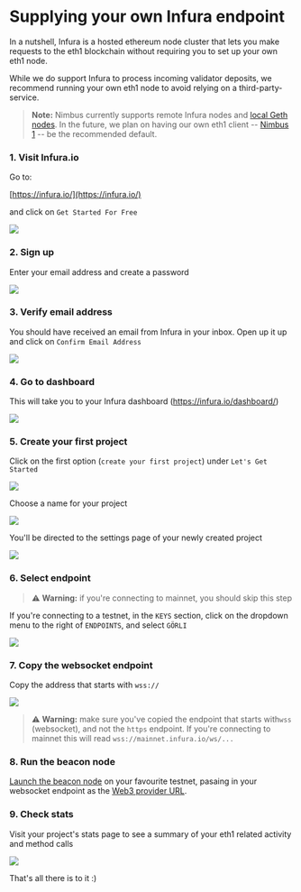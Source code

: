 # Supplying your own Infura endpoint


In a nutshell, Infura is a hosted ethereum node cluster that lets you make requests to the eth1 blockchain without requiring you to set up your own eth1 node.

While we do support Infura to process incoming validator deposits, we recommend running your own eth1 node to avoid relying on a third-party-service.

> **Note:** Nimbus currently supports remote Infura nodes and [local Geth nodes](./eth1.md). In the future, we plan on having our own eth1 client -- [Nimbus 1](https://github.com/status-im/nimbus) -- be the recommended default.

### 1. Visit Infura.io

Go to:

[https://infura.io/](https://infura.io/)

and click on `Get Started For Free`

![](https://i.imgur.com/BtStgup.png)

### 2. Sign up

Enter your email address and create a password

![](https://i.imgur.com/al1OsdR.png)

### 3. Verify email address
You should have received an email from Infura in your inbox. Open up it up and click on `Confirm Email Address`

![](https://i.imgur.com/EAD8ZhV.png)

### 4. Go to dashboard
This will take you to your Infura dashboard (https://infura.io/dashboard/)

![](https://i.imgur.com/LuNcoYr.png)

### 5. Create your first project

Click on the first option (`create your first project`) under `Let's Get Started`

![](https://i.imgur.com/wBAGhcs.png)

Choose a name for your project

![](https://i.imgur.com/yr5vnSo.png)

You'll be directed to the settings page of your newly created project

![](https://i.imgur.com/kx3R8XS.png)

### 6. Select endpoint

> ⚠️  **Warning:** if you're connecting to mainnet, you should skip this step

If you're connecting to a testnet, in the `KEYS` section, click on the dropdown menu to the right of `ENDPOINTS`, and select `GÖRLI`

![](https://i.imgur.com/D9186kv.png)


### 7. Copy the websocket endpoint

Copy the address that starts with `wss://`

![](https://i.imgur.com/fZ6Bcjy.png)

> ⚠️  **Warning:** make sure you've copied the endpoint that starts with`wss` (websocket), and not the `https` endpoint. If you're connecting  to mainnet this will read `wss://mainnet.infura.io/ws/...`


### 8. Run the beacon node

[Launch the beacon node](./start-syncing.md) on your favourite testnet, pasaing in your websocket endpoint as the [Web3 provider URL](./start-syncing.md#web3-provider-url).



### 9. Check stats

Visit your project's stats page to see a summary of your eth1 related activity and method calls

![](https://i.imgur.com/MZVTHHV.png)

That's all there is to it :)
